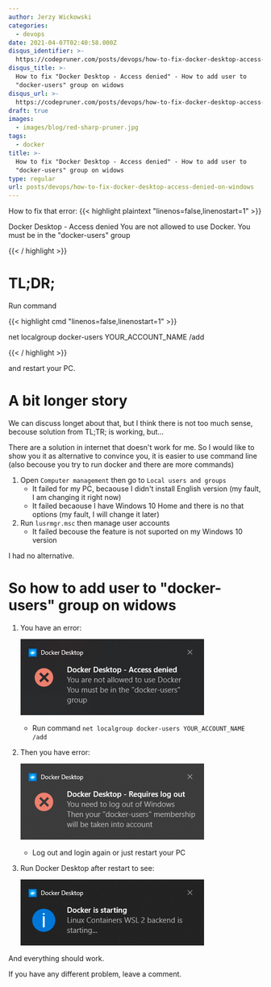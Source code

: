 ```yaml
---
author: Jerzy Wickowski
categories:
  - devops
date: 2021-04-07T02:40:58.000Z
disqus_identifier: >-
  https://codepruner.com/posts/devops/how-to-fix-docker-desktop-access-denied-on-windows
disqus_title: >-
  How to fix "Docker Desktop - Access denied" - How to add user to
  "docker-users" group on widows
disqus_url: >-
  https://codepruner.com/posts/devops/how-to-fix-docker-desktop-access-denied-on-windows
draft: true
images:
  - images/blog/red-sharp-pruner.jpg
tags:
  - docker
title: >-
  How to fix "Docker Desktop - Access denied" - How to add user to
  "docker-users" group on widows
type: regular
url: posts/devops/how-to-fix-docker-desktop-access-denied-on-windows
---
```


How to fix that error: 
{{< highlight plaintext "linenos=false,linenostart=1" >}}

Docker Desktop - Access denied
You are not allowed to use Docker.
You must be in the "docker-users" group

{{< / highlight >}}

# TL;DR;
Run command

{{< highlight cmd "linenos=false,linenostart=1" >}}

net localgroup docker-users YOUR_ACCOUNT_NAME /add

{{< / highlight >}} 

and restart your PC.

# A bit longer story
We can discuss longet about that, but I think there is not too much sense, becouse solution from TL;TR; is working, but... 

There are a solution in internet that doesn't work for me. So I would like to show you it as alternative to convince you, it is easier to use command line (also becouse you try to run docker and there are more commands)

1. Open `Computer management` then go to `Local users and groups`
   * It failed for my PC, becaouse I didn't install English version (my fault, I am changing it right now)
   * It failed becaouse I have Windows 10 Home and there is no that options (my fault, I will change it later)
2. Run `lusrmgr.msc` then manage user accounts
   * It failed becouse the feature is not suported on my Windows 10 version

I had no alternative. 

# So how to add user to \"docker-users\" group on widows

1. You have an error: 

   ![Docker Desktop Access Denied Notification](docker-desktop-access-denied.png)
   * Run command `net localgroup docker-users YOUR_ACCOUNT_NAME /add`

2. Then you have error: 

   ![Docker Desktop Requires Log Out Notification](docker-desktop-requires-log-out.png)
    * Log out and login again or just restart your PC

3. Run Docker Desktop after restart to see: 

   ![Docker Desktop Is Starting Notification](docker-desktop-is-starting.png)

And everything should work. 

If you have any different problem, leave a comment. 
